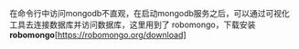 
在命令行中访问mongodb不直观，在启动mongodb服务之后，可以通过可视化工具去连接数据库并访问数据库，这里用到了 robomongo，下载安装**robomongo**[https://robomongo.org/download]

